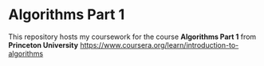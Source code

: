 # Algorithms Part 1

This repository hosts my coursework for the course **Algorithms Part 1** from **Princeton University**
https://www.coursera.org/learn/introduction-to-algorithms
